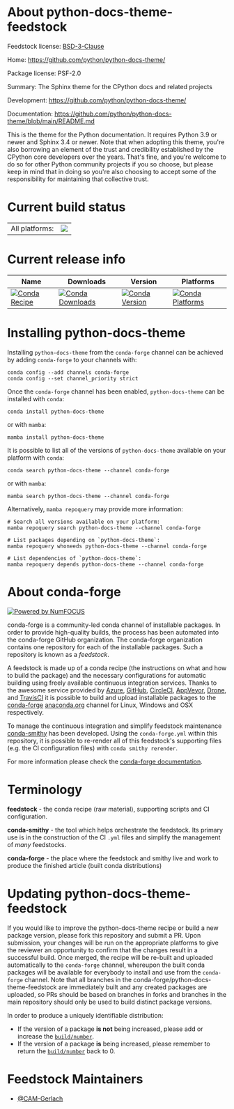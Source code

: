 About python-docs-theme-feedstock
=================================

Feedstock license: [BSD-3-Clause](https://github.com/conda-forge/python-docs-theme-feedstock/blob/main/LICENSE.txt)

Home: https://github.com/python/python-docs-theme/

Package license: PSF-2.0

Summary: The Sphinx theme for the CPython docs and related projects

Development: https://github.com/python/python-docs-theme/

Documentation: https://github.com/python/python-docs-theme/blob/main/README.md

This is the theme for the Python documentation.
It requires Python 3.9 or newer and Sphinx 3.4 or newer.
Note that when adopting this theme, you're also borrowing an element of the
trust and credibility established by the CPython core developers over the years.
That's fine, and you're welcome to do so for other Python community
projects if you so choose, but please keep in mind that in doing so you're also
choosing to accept some of the responsibility for maintaining that collective trust.


Current build status
====================


<table><tr><td>All platforms:</td>
    <td>
      <a href="https://dev.azure.com/conda-forge/feedstock-builds/_build/latest?definitionId=25928&branchName=main">
        <img src="https://dev.azure.com/conda-forge/feedstock-builds/_apis/build/status/python-docs-theme-feedstock?branchName=main">
      </a>
    </td>
  </tr>
</table>

Current release info
====================

| Name | Downloads | Version | Platforms |
| --- | --- | --- | --- |
| [![Conda Recipe](https://img.shields.io/badge/recipe-python--docs--theme-green.svg)](https://anaconda.org/conda-forge/python-docs-theme) | [![Conda Downloads](https://img.shields.io/conda/dn/conda-forge/python-docs-theme.svg)](https://anaconda.org/conda-forge/python-docs-theme) | [![Conda Version](https://img.shields.io/conda/vn/conda-forge/python-docs-theme.svg)](https://anaconda.org/conda-forge/python-docs-theme) | [![Conda Platforms](https://img.shields.io/conda/pn/conda-forge/python-docs-theme.svg)](https://anaconda.org/conda-forge/python-docs-theme) |

Installing python-docs-theme
============================

Installing `python-docs-theme` from the `conda-forge` channel can be achieved by adding `conda-forge` to your channels with:

```
conda config --add channels conda-forge
conda config --set channel_priority strict
```

Once the `conda-forge` channel has been enabled, `python-docs-theme` can be installed with `conda`:

```
conda install python-docs-theme
```

or with `mamba`:

```
mamba install python-docs-theme
```

It is possible to list all of the versions of `python-docs-theme` available on your platform with `conda`:

```
conda search python-docs-theme --channel conda-forge
```

or with `mamba`:

```
mamba search python-docs-theme --channel conda-forge
```

Alternatively, `mamba repoquery` may provide more information:

```
# Search all versions available on your platform:
mamba repoquery search python-docs-theme --channel conda-forge

# List packages depending on `python-docs-theme`:
mamba repoquery whoneeds python-docs-theme --channel conda-forge

# List dependencies of `python-docs-theme`:
mamba repoquery depends python-docs-theme --channel conda-forge
```


About conda-forge
=================

[![Powered by
NumFOCUS](https://img.shields.io/badge/powered%20by-NumFOCUS-orange.svg?style=flat&colorA=E1523D&colorB=007D8A)](https://numfocus.org)

conda-forge is a community-led conda channel of installable packages.
In order to provide high-quality builds, the process has been automated into the
conda-forge GitHub organization. The conda-forge organization contains one repository
for each of the installable packages. Such a repository is known as a *feedstock*.

A feedstock is made up of a conda recipe (the instructions on what and how to build
the package) and the necessary configurations for automatic building using freely
available continuous integration services. Thanks to the awesome service provided by
[Azure](https://azure.microsoft.com/en-us/services/devops/), [GitHub](https://github.com/),
[CircleCI](https://circleci.com/), [AppVeyor](https://www.appveyor.com/),
[Drone](https://cloud.drone.io/welcome), and [TravisCI](https://travis-ci.com/)
it is possible to build and upload installable packages to the
[conda-forge](https://anaconda.org/conda-forge) [anaconda.org](https://anaconda.org/)
channel for Linux, Windows and OSX respectively.

To manage the continuous integration and simplify feedstock maintenance
[conda-smithy](https://github.com/conda-forge/conda-smithy) has been developed.
Using the ``conda-forge.yml`` within this repository, it is possible to re-render all of
this feedstock's supporting files (e.g. the CI configuration files) with ``conda smithy rerender``.

For more information please check the [conda-forge documentation](https://conda-forge.org/docs/).

Terminology
===========

**feedstock** - the conda recipe (raw material), supporting scripts and CI configuration.

**conda-smithy** - the tool which helps orchestrate the feedstock.
                   Its primary use is in the construction of the CI ``.yml`` files
                   and simplify the management of *many* feedstocks.

**conda-forge** - the place where the feedstock and smithy live and work to
                  produce the finished article (built conda distributions)


Updating python-docs-theme-feedstock
====================================

If you would like to improve the python-docs-theme recipe or build a new
package version, please fork this repository and submit a PR. Upon submission,
your changes will be run on the appropriate platforms to give the reviewer an
opportunity to confirm that the changes result in a successful build. Once
merged, the recipe will be re-built and uploaded automatically to the
`conda-forge` channel, whereupon the built conda packages will be available for
everybody to install and use from the `conda-forge` channel.
Note that all branches in the conda-forge/python-docs-theme-feedstock are
immediately built and any created packages are uploaded, so PRs should be based
on branches in forks and branches in the main repository should only be used to
build distinct package versions.

In order to produce a uniquely identifiable distribution:
 * If the version of a package **is not** being increased, please add or increase
   the [``build/number``](https://docs.conda.io/projects/conda-build/en/latest/resources/define-metadata.html#build-number-and-string).
 * If the version of a package **is** being increased, please remember to return
   the [``build/number``](https://docs.conda.io/projects/conda-build/en/latest/resources/define-metadata.html#build-number-and-string)
   back to 0.

Feedstock Maintainers
=====================

* [@CAM-Gerlach](https://github.com/CAM-Gerlach/)

